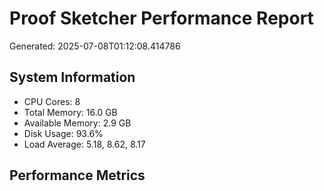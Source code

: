 # Proof Sketcher Performance Report
Generated: 2025-07-08T01:12:08.414786

## System Information
- CPU Cores: 8
- Total Memory: 16.0 GB
- Available Memory: 2.9 GB
- Disk Usage: 93.6%
- Load Average: 5.18, 8.62, 8.17

## Performance Metrics
